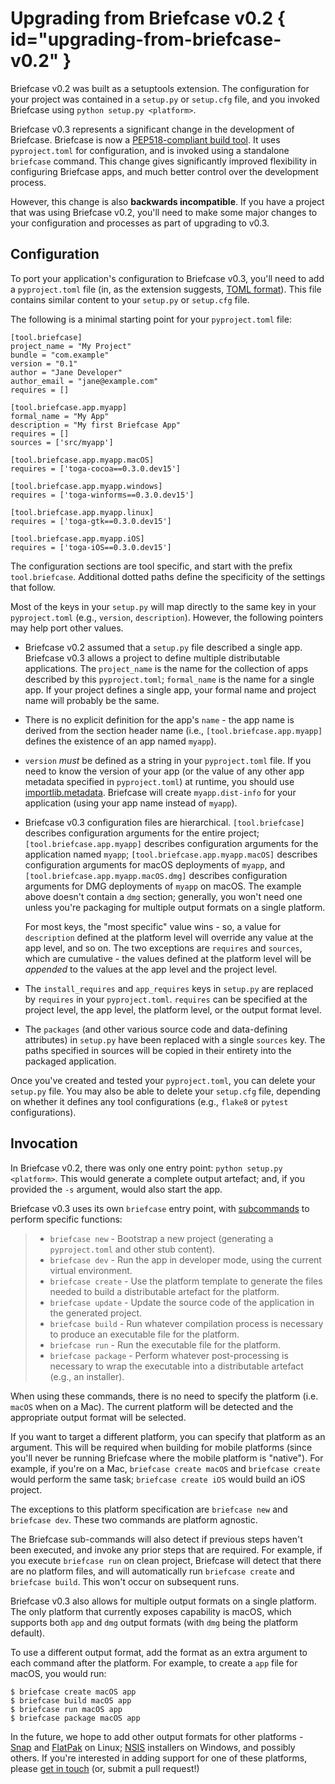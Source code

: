 # Upgrading from Briefcase v0.2  { id="upgrading-from-briefcase-v0.2" }

Briefcase v0.2 was built as a setuptools extension. The configuration
for your project was contained in a `setup.py` or `setup.cfg` file, and
you invoked Briefcase using `python setup.py <platform>`.

Briefcase v0.3 represents a significant change in the development of
Briefcase. Briefcase is now a [PEP518-compliant build
tool](https://peps.python.org/pep-0518/). It uses `pyproject.toml` for
configuration, and is invoked using a standalone `briefcase` command.
This change gives significantly improved flexibility in configuring
Briefcase apps, and much better control over the development process.

However, this change is also **backwards incompatible**. If you have a
project that was using Briefcase v0.2, you'll need to make some major
changes to your configuration and processes as part of upgrading to
v0.3.

## Configuration

To port your application's configuration to Briefcase v0.3, you'll need
to add a `pyproject.toml` file (in, as the extension suggests, [TOML
format](https://github.com/toml-lang/toml)). This file contains similar
content to your `setup.py` or `setup.cfg` file.

The following is a minimal starting point for your `pyproject.toml`
file:

    [tool.briefcase]
    project_name = "My Project"
    bundle = "com.example"
    version = "0.1"
    author = "Jane Developer"
    author_email = "jane@example.com"
    requires = []

    [tool.briefcase.app.myapp]
    formal_name = "My App"
    description = "My first Briefcase App"
    requires = []
    sources = ['src/myapp']

    [tool.briefcase.app.myapp.macOS]
    requires = ['toga-cocoa==0.3.0.dev15']

    [tool.briefcase.app.myapp.windows]
    requires = ['toga-winforms==0.3.0.dev15']

    [tool.briefcase.app.myapp.linux]
    requires = ['toga-gtk==0.3.0.dev15']

    [tool.briefcase.app.myapp.iOS]
    requires = ['toga-iOS==0.3.0.dev15']

The configuration sections are tool specific, and start with the prefix
`tool.briefcase`. Additional dotted paths define the specificity of the
settings that follow.

Most of the keys in your `setup.py` will map directly to the same key in
your `pyproject.toml` (e.g., `version`, `description`). However, the
following pointers may help port other values.

- Briefcase v0.2 assumed that a `setup.py` file described a single app.
  Briefcase v0.3 allows a project to define multiple distributable
  applications. The `project_name` is the name for the collection of
  apps described by this `pyproject.toml`; `formal_name` is the name for
  a single app. If your project defines a single app, your formal name
  and project name will probably be the same.

- There is no explicit definition for the app's `name` - the app name is
  derived from the section header name (i.e.,
  `[tool.briefcase.app.myapp]` defines the existence of an app named
  `myapp`).

- `version` *must* be defined as a string in your `pyproject.toml` file.
  If you need to know the version of your app (or the value of any other
  app metadata specified in `pyproject.toml`) at runtime, you should use
  [importlib.metadata](https://docs.python.org/3/library/importlib.metadata.html).
  Briefcase will create `myapp.dist-info` for your application (using
  your app name instead of `myapp`).

- Briefcase v0.3 configuration files are hierarchical.
  `[tool.briefcase]` describes configuration arguments for the entire
  project; `[tool.briefcase.app.myapp]` describes configuration
  arguments for the application named `myapp`;
  `[tool.briefcase.app.myapp.macOS]` describes configuration arguments
  for macOS deployments of `myapp`, and
  `[tool.briefcase.app.myapp.macOS.dmg]` describes configuration
  arguments for DMG deployments of `myapp` on macOS. The example above
  doesn't contain a `dmg` section; generally, you won't need one unless
  you're packaging for multiple output formats on a single platform.

  For most keys, the "most specific" value wins - so, a value for
  `description` defined at the platform level will override any value at
  the app level, and so on. The two exceptions are `requires` and
  `sources`, which are cumulative - the values defined at the platform
  level will be *appended* to the values at the app level and the
  project level.

- The `install_requires` and `app_requires` keys in `setup.py` are
  replaced by `requires` in your `pyproject.toml`. `requires` can be
  specified at the project level, the app level, the platform level, or
  the output format level.

- The `packages` (and other various source code and data-defining
  attributes) in `setup.py` have been replaced with a single `sources`
  key. The paths specified in sources will be copied in their entirety
  into the packaged application.

Once you've created and tested your `pyproject.toml`, you can delete
your `setup.py` file. You may also be able to delete your `setup.cfg`
file, depending on whether it defines any tool configurations (e.g.,
`flake8` or `pytest` configurations).

## Invocation

In Briefcase v0.2, there was only one entry point:
`python setup.py <platform>`. This would generate a complete output
artefact; and, if you provided the `-s` argument, would also start the
app.

Briefcase v0.3 uses its own `briefcase` entry point, with [subcommands](reference/commands) to perform
specific functions:

> - `briefcase new` - Bootstrap a new project (generating a
>   `pyproject.toml` and other stub content).
> - `briefcase dev` - Run the app in developer mode, using the current
>   virtual environment.
> - `briefcase create` - Use the platform template to generate the files
>   needed to build a distributable artefact for the platform.
> - `briefcase update` - Update the source code of the application in
>   the generated project.
> - `briefcase build` - Run whatever compilation process is necessary to
>   produce an executable file for the platform.
> - `briefcase run` - Run the executable file for the platform.
> - `briefcase package` - Perform whatever post-processing is necessary
>   to wrap the executable into a distributable artefact (e.g., an
>   installer).

When using these commands, there is no need to specify the platform
(i.e. `macOS` when on a Mac). The current platform will be detected and
the appropriate output format will be selected.

If you want to target a different platform, you can specify that
platform as an argument. This will be required when building for mobile
platforms (since you'll never be running Briefcase where the mobile
platform is "native"). For example, if you're on a Mac,
`briefcase create macOS` and `briefcase create` would perform the same
task; `briefcase create iOS` would build an iOS project.

The exceptions to this platform specification are `briefcase new` and
`briefcase dev`. These two commands are platform agnostic.

The Briefcase sub-commands will also detect if previous steps haven't
been executed, and invoke any prior steps that are required. For
example, if you execute `briefcase run` on clean project, Briefcase will
detect that there are no platform files, and will automatically run
`briefcase create` and `briefcase build`. This won't occur on subsequent
runs.

Briefcase v0.3 also allows for multiple output formats on a single
platform. The only platform that currently exposes capability is macOS,
which supports both `app` and `dmg` output formats (with `dmg` being the
platform default).

To use a different output format, add the format as an extra argument to
each command after the platform. For example, to create a `app` file for
macOS, you would run:

```console
$ briefcase create macOS app
$ briefcase build macOS app
$ briefcase run macOS app
$ briefcase package macOS app
```

In the future, we hope to add other output formats for other platforms -
[Snap](https://snapcraft.io/) and [FlatPak](https://flatpak.org) on
Linux; [NSIS](https://nsis.sourceforge.io/Main_Page) installers on
Windows, and possibly others. If you're interested in adding support for
one of these platforms, please [get in
touch](https://beeware.org/bee/chat/) (or, submit a pull request!)
